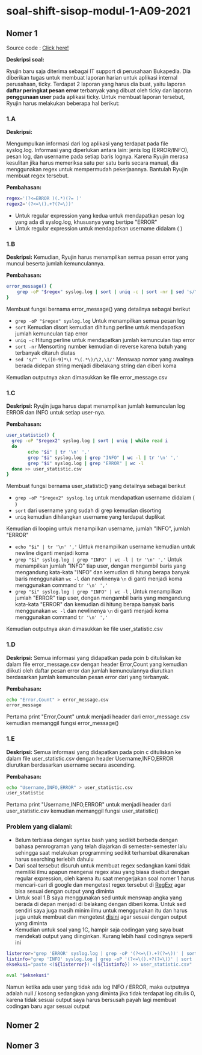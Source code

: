 # soal-shift-sisop-modul-1-A09-2021

## Nomer 1
Source code : [Click here!](https://github.com/rizqitsani/soal-shift-sisop-modul-1-A09-2021/blob/main/soal1/)

**Deskripsi soal:**

Ryujin baru saja diterima sebagai IT support di perusahaan Bukapedia. Dia diberikan tugas untuk membuat laporan harian untuk aplikasi internal perusahaan, ticky. Terdapat 2 laporan yang harus dia buat, yaitu laporan **daftar peringkat pesan error** terbanyak yang dibuat oleh ticky dan laporan **penggunaan user** pada aplikasi ticky. Untuk membuat laporan tersebut, Ryujin harus melakukan beberapa hal berikut:

### 1.A
**Deskripsi:**

Mengumpulkan informasi dari log aplikasi yang terdapat pada file syslog.log. Informasi yang diperlukan antara lain: jenis log (ERROR/INFO), pesan log, dan username pada setiap baris lognya. Karena Ryujin merasa kesulitan jika harus memeriksa satu per satu baris secara manual, dia menggunakan regex untuk mempermudah pekerjaannya. Bantulah Ryujin membuat regex tersebut.

**Pembahasan:**
```bash
regex='(?<=ERROR )(.*)(?= )'
regex2='(?<=\().+?(?=\))' 
```
* Untuk regular expression yang kedua untuk mendapatkan pesan log yang ada di syslog.log, khususnya yang bertipe "ERROR"
* Untuk regular expression untuk mendapatkan username didalam ( )

### 1.B
**Deskripsi:**
Kemudian, Ryujin harus menampilkan semua pesan error yang muncul beserta jumlah kemunculannya.

**Pembahasan:**
```bash
error_message() {
	grep -oP "$regex" syslog.log | sort | uniq -c | sort -nr | sed 's/^  *\([0-9]*\) *\(.*\)/\2,\1/' >> error_message.csv
}
```
Membuat fungsi bernama error_message() yang detailnya sebagai berikut
* `grep -oP "$regex" syslog.log` Untuk menampilkan semua pesan log
* `sort` Kemudian disort kemudian dihitung perline untuk mendapatkan jumlah kemunculan tiap error
* `uniq -c` Hitung perline untuk mendapatkan jumlah kemunculan tiap error
* `sort -nr` Mensorting number kemudian di reverse karena butuh yang terbanyak ditaruh diatas
* `sed 's/^  *\([0-9]*\) *\(.*\)/\2,\1/'` Menswap nomor yang awalnya berada didepan string menjadi dibelakang string dan diberi koma

Kemudian outputnya akan dimasukkan ke file error_message.csv

### 1.C
**Deskripsi:**
Ryujin juga harus dapat menampilkan jumlah kemunculan log ERROR dan INFO untuk setiap user-nya.

**Pembahasan:**
```bash
user_statistic() {
  grep -oP "$regex2" syslog.log | sort | uniq | while read i 
  do
        echo "$i" | tr '\n' ','
        grep "$i" syslog.log | grep "INFO" | wc -l | tr '\n' ','
        grep "$i" syslog.log | grep "ERROR" | wc -l 
  done >> user_statistic.csv
}
```
Membuat fungsi bernama user_statistic() yang detailnya sebagai berikut
* `grep -oP "$regex2" syslog.log` untuk mendapatkan username didalam ( )
* `sort` dari username yang sudah di grep kemudian disorting
* `uniq` kemudian dihilangkan username yang terdapat duplikat

Kemudian di looping untuk menampilkan username, jumlah "INFO", jumlah "ERROR"
* `echo "$i" | tr '\n' ','` Untuk menampilkan username kemudian untuk newline diganti menjadi koma
* `grep "$i" syslog.log | grep "INFO" | wc -l | tr '\n' ','` Untuk menampilkan jumlah "INFO" tiap user, dengan mengambil baris yang mengandung kata-kata "INFO" dan kemudian di hitung berapa banyak baris menggunakan `wc -l` dan newlinenya `\n` di ganti menjadi koma menggunakan command `tr '\n' ','`
* `grep "$i" syslog.log | grep "INFO" | wc -l` , Untuk menampilkan jumlah "ERROR" tiap user, dengan mengambil baris yang mengandung kata-kata "ERROR" dan kemudian di hitung berapa banyak baris menggunakan `wc -l` dan newlinenya `\n` di ganti menjadi koma menggunakan command `tr '\n' ','`

Kemudian outputnya akan dimasukkan ke file user_statistic.csv

### 1.D
**Deskripsi:**
Semua informasi yang didapatkan pada poin b dituliskan ke dalam file error_message.csv dengan header Error,Count yang kemudian diikuti oleh daftar pesan error dan jumlah kemunculannya diurutkan berdasarkan jumlah kemunculan pesan error dari yang terbanyak.

**Pembahasan:**
```bash
echo "Error,Count" > error_message.csv
error_message
```
Pertama print "Error,Count" untuk menjadi header dari error_message.csv kemudian memanggil fungsi error_message()

### 1.E
**Deskripsi:**
Semua informasi yang didapatkan pada poin c dituliskan ke dalam file user_statistic.csv dengan header Username,INFO,ERROR diurutkan berdasarkan username secara ascending.

**Pembahasan:**
```bash
echo "Username,INFO,ERROR" > user_statistic.csv
user_statistic
```
Pertama print "Username,INFO,ERROR" untuk menjadi header dari user_statistic.csv kemudian memanggil fungsi user_statistic()

### Problem yang dialami:
* Belum terbiasa dengan syntax bash yang sedikit berbeda dengan bahasa pemrograman yang telah diajarkan di semester-semester lalu sehingga saat melakukan programming sedikit terhambat dikarenakan harus searching terlebih dahulu
* Dari soal tersebut disuruh untuk membuat regex sedangkan kami tidak memiliki ilmu apapun mengenai regex atau yang biasa disebut dengan regular expression, oleh karena itu saat mengerjakan soal nomer 1 harus mencari-cari di google dan mengetest regex tersebut di [RegExr](https://regexr.com/) agar bisa sesuai dengan output yang diminta
* Untuk soal 1.B saya menggunakan sed untuk menswap angka yang berada di depan menjadi di belakang dengan diberi koma. Untuk sed sendiri saya juga masih minim ilmu untuk menggunakan itu dan harus juga untuk membuat dan mengetest [disini](https://sed.js.org/index.html) agar sesuai dengan output yang diminta
* Kemudian untuk soal yang 1C, hampir saja codingan yang saya buat mendekati output yang diinginkan. Kurang lebih hasil codingnya seperti ini
```bash
listerror="grep 'ERROR' syslog.log | grep -oP '(?<=\().+?(?=\))' | sort | uniq -c | sort -nr | sed 's/^  *\([0-9]*\) *\(.*\)/\2,\1,/' | sort"
listinfo="grep 'INFO' syslog.log | grep -oP '(?<=\().+?(?=\))' | sort | uniq -c | sort -nr | sed 's/^  *\([0-9]*\) *\(.*\)/\2,\1/' | sort | grep -oP '\\d+'" 
eksekusi="paste <(${listerror}) <(${listinfo}) >> user_statistic.csv"

eval "$eksekusi"
```
Namun ketika ada user yang tidak ada log INFO / ERROR, maka outputnya adalah null / kosong sedangkan yang diminta jika tidak terdapat log ditulis 0, karena tidak sesuai output saya harus bersusah payah lagi membuat codingan baru agar sesuai output

## Nomer 2

## Nomer 3
